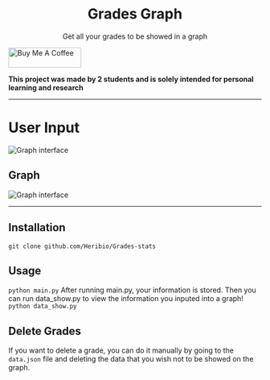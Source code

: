 <p>
    <h1 align="center">Grades Graph</h1>
    <p align="center">Get all your grades to be showed in a graph</p>
</p>

<a href="https://www.buymeacoffee.com/heribio" target="_blank"><img src="https://cdn.buymeacoffee.com/buttons/v2/default-blue.png" alt="Buy Me A Coffee" style="height: 40px !important;width: 145px !important;" ></a>

**This project was made by 2 students and is solely intended for personal learning and research**

---
# User Input
<img src="https://i.imgur.com/JbZIXs2.png" alt="Graph interface">

## Graph
<img src="https://i.imgur.com/RYx2YzD.png" alt="Graph interface">

---
## Installation
```git clone github.com/Heribio/Grades-stats```

## Usage
```python main.py```
After running main.py, your information is stored. Then you can run data_show.py to view the information you inputed into a graph! 
```python data_show.py```

## Delete Grades
If you want to delete a grade, you can do it manually by going to the ```data.json``` file and deleting the data that you wish not to be showed on the graph.
